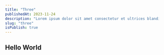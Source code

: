 ```yaml
---
title: "Three"
publishedAt: 2023-11-24
description: "Lorem ipsum dolor sit amet consectetur et ultrices blandit neque ege"
slug: "three"
isPublish: true
---
```


## Hello World
